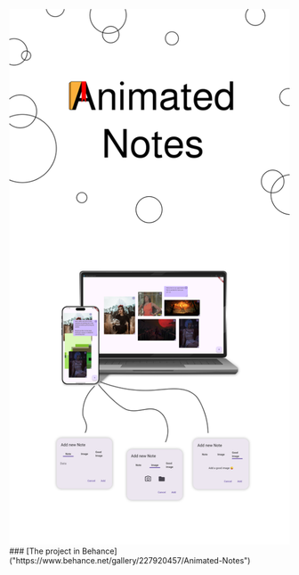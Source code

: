 <img src="assets\images\Untitled.png">
### [The project in Behance]("https://www.behance.net/gallery/227920457/Animated-Notes")